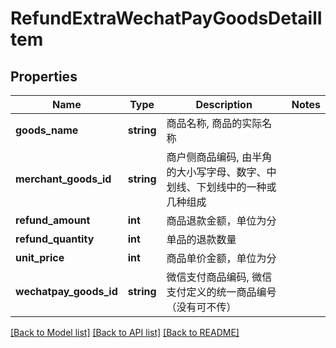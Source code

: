 # RefundExtraWechatPayGoodsDetailItem

## Properties
Name | Type | Description | Notes
------------ | ------------- | ------------- | -------------
**goods_name** | **string** | 商品名称, 商品的实际名称 | 
**merchant_goods_id** | **string** | 商户侧商品编码, 由半角的大小写字母、数字、中划线、下划线中的一种或几种组成 | 
**refund_amount** | **int** | 商品退款金额，单位为分 | 
**refund_quantity** | **int** | 单品的退款数量 | 
**unit_price** | **int** | 商品单价金额，单位为分 | 
**wechatpay_goods_id** | **string** | 微信支付商品编码, 微信支付定义的统一商品编号（没有可不传） | 

[[Back to Model list]](../../README.md#documentation-for-models) [[Back to API list]](../../README.md#documentation-for-api-endpoints) [[Back to README]](../../README.md)



